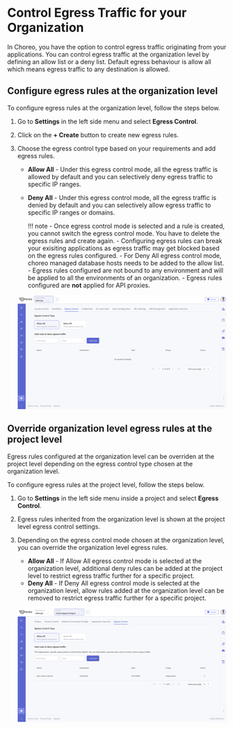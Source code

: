 # Control Egress Traffic for your Organization

In Choreo, you have the option to control egress traffic originating from your applications. You can control egress traffic at the organization level by defining an allow list or a deny list. Default egress behaviour is allow all which means egress traffic to any destination is allowed.

## Configure egress rules at the organization level

To configure egress rules at the organization level, follow the steps below.

1.  Go to **Settings** in the left side menu and select **Egress Control**.
2.  Click on the **+ Create** button to create new egress rules.
3.  Choose the egress control type based on your requirements and add egress rules.

    - **Allow All** - Under this egress control mode, all the egress traffic is allowed by default and you can selectively deny egress traffic to specific IP ranges.
    - **Deny All** - Under this egress control mode, all the egress traffic is denied by default and you can selectively allow egress traffic to specific IP ranges or domains.

        !!! note 
            - Once egress control mode is selected and a rule is created, you cannot switch the egress control mode. You have to delete the egress rules and create again.
            - Configuring egress rules can break your exisiting applications as egress traffic may get blocked based on the egress rules configured.
            - For Deny All egress control mode, choreo managed database hosts needs to be added to the allow list.
            - Egress rules configured are not bound to any environment and will be applied to all the environments of an organization.
            - Egress rules configured are **not** applied for API proxies.

    ![Egress creation wizard](../assets/img/administer/egress-control-wizard.png)

## Override organization level egress rules at the project level

Egress rules configured at the organization level can be overriden at the project level depending on the egress control type chosen at the organization level.

To configure egress rules at the project level, follow the steps below.

1. Go to **Settings** in the left side menu inside a project and select **Egress Control**.
2. Egress rules inherited from the organization level is shown at the project level egress control settings.
3. Depending on the egress control mode chosen at the organization level, you can override the organization level egress rules.

    - **Allow All** - If Allow All egress control mode is selected at the organization level, additional deny rules can be added at the project level to restrict egress traffic further for a specific project.
    - **Deny All** - If Deny All egress control mode is selected at the organization level, allow rules added at the organization level can be removed to restrict egress traffic further for a specific project.

    ![Egress creation project](../assets/img/administer/egress-control-project.png)



